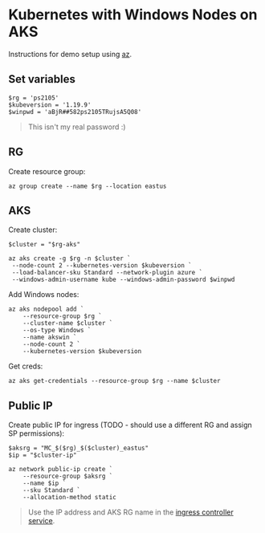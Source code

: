 # Kubernetes with Windows Nodes on AKS

Instructions for demo setup using [az]().

## Set variables

```
$rg = 'ps2105'
$kubeversion = '1.19.9'
$winpwd = 'aBjR##582ps2105TRujsA5Q08'
```

> This isn't my real password :)

## RG 

Create resource group:

```
az group create --name $rg --location eastus
```

## AKS

Create cluster:

```
$cluster = "$rg-aks"

az aks create -g $rg -n $cluster `
 --node-count 2 --kubernetes-version $kubeversion `
 --load-balancer-sku Standard --network-plugin azure `
 --windows-admin-username kube --windows-admin-password $winpwd
```

Add Windows nodes:

```
az aks nodepool add `
    --resource-group $rg `
    --cluster-name $cluster `
    --os-type Windows `
    --name akswin `
    --node-count 2 `
    --kubernetes-version $kubeversion
```

Get creds:

```
az aks get-credentials --resource-group $rg --name $cluster
```

## Public IP

Create public IP for ingress (TODO - should use a different RG and assign SP permissions):

```
$aksrg = "MC_$($rg)_$($cluster)_eastus"
$ip = "$cluster-ip"

az network public-ip create `
    --resource-group $aksrg `
    --name $ip `
    --sku Standard `
    --allocation-method static
```

> Use the IP address and AKS RG name in the [ingress controller service](kubernetes/ingress-controller/nginx-ingress-service.yaml).
